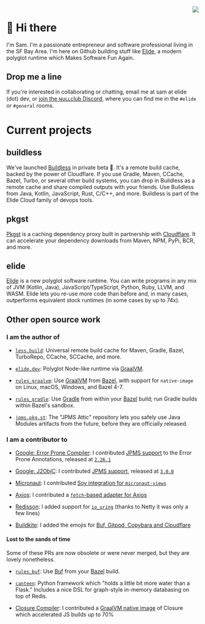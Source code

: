 <img align="right" src="https://github-readme-stats.vercel.app/api?username=sgammon&theme=ambient_gradient&show_icons=true&icon_color=FFFFFF&text_color=FFFFFF&hide_title=true&hide_border=true" />

# 👋 Hi there

I'm Sam. I'm a passionate entrepreneur and software professional living in the SF Bay Area. I'm here on Github building stuff like [Elide](https://github.com/elide-dev/elide), a modern
polyglot runtime which Makes Software Fun Again.

## Drop me a line

If you're interested in collaborating or chatting, email me at sam at elide (dot) dev, or [join the ɴᴜʟʟclub Discord](https://elide.dev/discord), where you can find me in the `#elide` or `#general` rooms.

# Current projects

## buildless

We've launched [Buildless](https://less.build) in private beta 🎉. It's a remote build cache, backed by the power of Cloudflare. If you use Gradle, Maven, CCache, Bazel, Turbo, or several other build systems, you can drop in Buildless as a remote cache and share compiled outputs with your friends. Use Buildless from Java, Kotlin, JavaScript, Rust, C/C++, and more. Buildless is part of the Elide Cloud family of devops tools.

## pkgst

[Pkgst](https://docs.less.build/docs/pkgst) is a caching dependency proxy built in partnership with [Cloudflare](https://cloudflare.com). It can accelerate your dependency downloads from Maven, NPM, PyPi, BCR, and more.

## elide

[Elide](https://elide.dev) is a new polyglot software runtime. You can write programs in any mix of JVM (Kotlin, Java), JavaScript/TypeScript, Python, Ruby, LLVM, and WASM. Elide lets you re-use more code than before and, in many cases, outperforms equivalent stock runtimes (in some cases by up to 74x).


## Other open source work

### I am the author of

- [`less.build`](https://less.build): Universal remote build cache for Maven, Gradle, Bazel, TurboRepo, CCache, SCCache, and more.

- [`elide.dev`](https://elide.dev): Polyglot Node-like runtime via [GraalVM](https://graalvm.org).

- [`rules_graalvm`](https://github.com/sgammon/rules_graalvm): Use [GraalVM](https://graalvm.org) from [Bazel](https://bazel.build), with support for `native-image` on Linux, macOS, Windows, and Bazel 4-7.

- [`rules_gradle`](https://github.com/sgammon/rules_gradle): Use [Gradle](https://gradle.org) from within your [Bazel](https://bazel.build) build; run Gradle builds within Bazel's sandbox.

- [`jpms.pkg.st`](https://github.com/javamodules/attic): The "JPMS Attic" repository lets you safely use Java Modules artifacts from the future, before they are officially released.

### I am a contributor to

- [Google: Error Prone Compiler](https://github.com/google/error-prone): I contributed [JPMS support](https://github.com/google/error-prone/pull/4311) to the Error Prone Annotations, released at [`2.26.1`](https://github.com/google/error-prone/releases/tag/v2.26.1)

- [Google: J2ObjC](https://github.com/google/j2objc): I contributed [JPMS support](https://github.com/google/j2objc/pull/2302), released at [`3.0.0`](https://github.com/google/j2objc/commit/a883dd3f90d51d5ccad4aa3af8feaaeed6560109)

- [Micronaut](https://micronaut.io): I contributed [Soy integration for `micronaut-views`](https://micronaut-projects.github.io/micronaut-views/latest/guide/#soy)

- [Axios](https://github.com/axios/axios): I contributed a [`fetch`-based adapter for Axios](https://github.com/axios/axios/pull/5146)

- [Redisson](https://redisson.org): I added support for [`io_uring`](https://github.com/netty/netty-incubator-transport-io_uring) (thanks to Netty it was only a few lines)

- [Buildkite](https://buildkite.com): I added the emojis for [Buf, Gitpod, Copybara and Cloudflare](https://github.com/buildkite/emojis/pulls?q=author%3Asgammon)


#### Lost to the sands of time

Some of these PRs are now obsolete or were never merged, but they are lovely nonetheless.

- [`rules_buf`](https://github.com/sgammon/rules_buf): Use [Buf](https://buf.build) from your [Bazel](https://bazel.build) build.

- [`canteen`](https://github.com/sgammon/canteen): Python framework which "holds a little bit more water than a Flask." Includes a nice DSL for graph-style in-memory databasing on top of Redis.

- [Closure Compiler](https://github.com/google/closure-compiler): I contributed a [GraalVM native image](https://github.com/google/closure-compiler/pull/3958) of Closure which accelerated JS builds up to 70%
